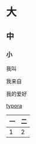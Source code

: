 # 大

##  中

###  小



我叫

我来自

我的爱好



[typora](https://www.typora.io)

| 一   | 二   |
| ---- | ---- |
| 1    | 2    |


